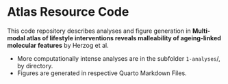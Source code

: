 # Atlas Resource Code

This code repository describes analyses and figure generation in **Multi-modal atlas of lifestyle interventions reveals malleability of ageing-linked molecular features** by Herzog et al.

* More computationally intense analyses are in the subfolder `1-analyses`/, by directory.
* Figures are generated in respective Quarto Markdown Files.
